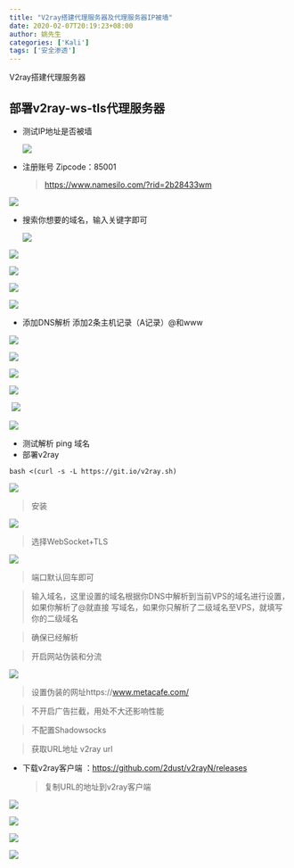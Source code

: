 ```yaml
---
title: "V2ray搭建代理服务器及代理服务器IP被墙"
date: 2020-02-07T20:19:23+08:00
author: 姚先生
categories: ['Kali']
tags: ['安全渗透']
---
```


V2ray搭建代理服务器

<!--more-->

## 部署v2ray-ws-tls代理服务器

* 测试IP地址是否被墙

  ![](http://junmoxiao.org.cn/20200207202947.png)

* 注册账号   Zipcode：85001

  >https://www.namesilo.com/?rid=2b28433wm

![](http://junmoxiao.org.cn/20200207205617.png)

* 搜索你想要的域名，输入关键字即可

  ![](http://junmoxiao.org.cn/20200207205751.png)



![](http://junmoxiao.org.cn/20200207205823.png)

![](http://junmoxiao.org.cn/20200207205847.png)

![](http://junmoxiao.org.cn/20200207205921.png)

![](http://junmoxiao.org.cn/20200207205947.png)

* 添加DNS解析  添加2条主机记录（A记录）@和www

![](http://junmoxiao.org.cn/20200207210048.png)

![](http://junmoxiao.org.cn/20200207210122.png)

![](http://junmoxiao.org.cn/20200207210153.png)

![](http://junmoxiao.org.cn/20200207210329.png)



​        ![](http://junmoxiao.org.cn/20200207210458.png)

![](http://junmoxiao.org.cn/20200207210521.png)

* 测试解析 ping 域名
* 部署v2ray 

~~~
bash <(curl -s -L https://git.io/v2ray.sh) 
~~~

![](http://junmoxiao.org.cn/20200207210649.png)

>安装

![](http://junmoxiao.org.cn/20200207210724.png)

>选择WebSocket+TLS

![](http://junmoxiao.org.cn/20200207210813.png)

>端口默认回车即可



>输入域名，这里设置的域名根据你DNS中解析到当前VPS的域名进行设置，如果你解析了@就直接 写域名，如果你只解析了二级域名至VPS，就填写你的二级域名



>确保已经解析





>开启网站伪装和分流



![](http://junmoxiao.org.cn/20200207211111.png)

>设置伪装的网址https://www.metacafe.com/ 



>不开启广告拦截，用处不大还影响性能



>不配置Shadowsocks



>获取URL地址 v2ray url



* 下载v2ray客户端 ：https://github.com/2dust/v2rayN/releases

  >复制URL的地址到v2ray客户端

![](http://junmoxiao.org.cn/20200207211322.png)

![](http://junmoxiao.org.cn/20200207211401.png)

![](http://junmoxiao.org.cn/20200207211420.png)

![](http://junmoxiao.org.cn/20200207211555.png)

